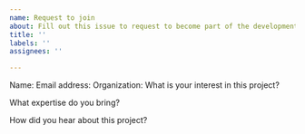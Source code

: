 ```yaml
---
name: Request to join
about: Fill out this issue to request to become part of the development team
title: ''
labels: ''
assignees: ''

---
```


Name:
Email address: 
Organization:
What is your interest in this project?

What expertise do you bring?

How did you hear about this project?
